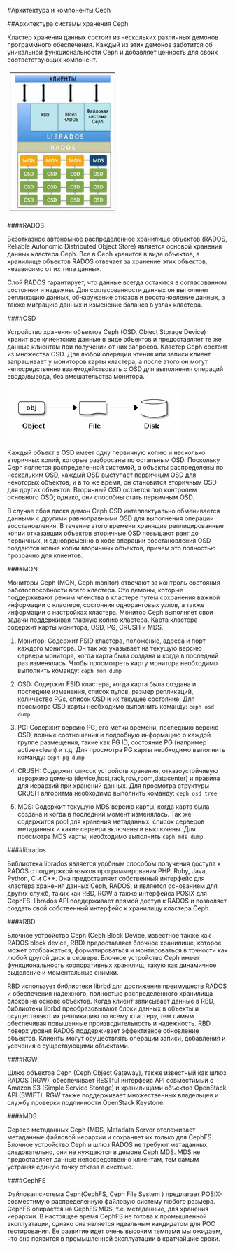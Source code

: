 #Архитектура и компоненты Ceph

##Архитектура системы хранения Ceph

Кластер хранения данных состоит из нескольких различных демонов программного обеспечения. Каждый из этих демонов заботится об уникальной функциональности Ceph и добавляет ценность для своих соответствующих компонент.

![Диаграмма стурктуры Ceph](./img/ceph_arch_diagram.jpg)

####RADOS

Безотказное автономное распределенное хранилище объектов (RADOS, Reliable Autonomic Distributed Object Store) является основой хранения данных кластера Ceph. Все в Ceph хранится в виде объектов, а хранилище объектов RADOS отвечает за хранение этих объектов, независимо от их типа данных.

Слой RADOS гарантирует, что данные всегда остаются в согласованном состоянии и надежны. Для согласованности данных он выполняет репликацию данных, обнаружение отказов и восстановление данных, а также миграцию данных и изменение баланса в узлах кластера.

####OSD

Устройство хранения объектов Ceph (OSD, Object Storage Device) хранит все клиентские данные в виде объектов и предоставляет те же данные клиентам при получении от них запросов. Кластер Ceph состоит из множества OSD. Для любой операции чтения или записи клиент запрашивает у мониторов карты кластера, а после этого он могут непосредственно взаимодействовать с OSD для выполнения операций ввода/вывода, без вмешательства монитора.

![Хранение данных](./img/ceph_storing_data.png)

Каждый объект в OSD имеет одну первичную копию и несколько вторичных копий, которые разбросаны по остальным OSD. Поскольку Ceph является распределенной системой, а объекты распределены по нескольким OSD, каждый OSD выступает первичным OSD для некоторых объектов, и в то же время, он становится вторичным OSD для других объектов. Вторичный OSD остается под контролем основного OSD; однако, они способны стать первичным OSD.

В случае сбоя диска демон Ceph OSD интеллектуально обменивается данными с другими равноправными OSD для выполнения операции восстановления. В течение этого времени хранящие реплицированные копии отказавших объектов вторичные OSD повышают ранг до первичных, и одновременно в ходе операции восстановления OSD создаются новые копии вторичных объектов, причем это полностью прозрачно для клиентов.

####MON

Мониторы Ceph (MON, Ceph monitor) отвечают за контроль состояния работоспособности всего кластера. Это демоны, которые поддерживают режим членства в кластере путем сохранения важной информации о кластере, состояния одноранговых узлов, а также информации о настройках кластера. Монитор Ceph выполняет свои задачи поддерживая главную копию кластера. Карта кластера содержит карты монитора, OSD, PG, CRUSH и MDS.

1. Монитор: Содержит FSID кластера, положение, адреса и порт каждого монитора. Он так же указывает на текущую версию сервера монитора, когда карта была создана и когда в последний раз изменялась. Чтобы просмотреть карту монитора необходимо выполнить команду: `ceph mon dump`

2. OSD: Содержит FSID кластера, когда карта была создана и последние изменения, список пулов, размер репликаций, количество PGs, список OSD и их текущее состояние. Для просмотра OSD карты необходимо выполнить команду: `ceph osd dump`

3. PG: Содержит версию PG, его метки времени, последнию версию OSD, полные соотношения и подробную информацию о каждой группе размещения, такие как PG ID, состояние PG (например active+clean) и т.д. Для просмотра PG карты необходимо выполнить команду: `ceph pg dump`

4. CRUSH: Содержит список устройств хранения, отказоустойчивую иерархию домена (device,host,rack,row,room,datacenter) и правила для иерархий при хранений данных. Для просмотра структуры CRUSH алгоритма необходимо выполнить команду: `ceph osd tree`

5. MDS: Содержит текущую MDS версию карты, когда карта была создана и когда в последний момент изменялась. Так же содержится pool для хранения метаданных, список серверов метаданных и какие сервера включены и выключены. Для просмотра MDS карты, необходимо выполнить `ceph mds dump`

####librados

Библиотека librados является удобным способом получения доступа к RADOS с поддержкой языков программирования PHP, Ruby, Java, Python, C и C++. Она предоставляет собственный интерфейс для кластера хранения данных Ceph, RADOS, и является основанием для других служб, таких как RBD, RGW а также интерфейса POSIX для CephFS. librados API поддерживает прямой доступ к RADOS и позволяет создать свой собственный интерфейс к хранилищу кластера Ceph.

####RBD

Блочное устройство Ceph (Ceph Block Device, известное также как RADOS block device, RBD) предоставляет блочное хранилище, которое может отображаться, форматироваться и монтироваться в точности как любой другой диск в сервере. Блочное устройство Ceph имеет функциональность корпоративных хранилищ, такую как динамичное выделение и моментальные снимки.

RBD использует библиотеки librbd для достижения преимуществ RADOS и обеспечения надежного, полностью распределенного хранилища блоков на основе объектов. Когда клиент записывает данные в RBD, библиотеки librbd преобразовывают блоки данных в объекты и осуществляют их репликацию по всему кластеру, тем самым обеспечивая повышенные производительность и надежность. RBD поверх уровня RADOS поддерживает эффективное обновление объектов. Клиенты могут осуществлять операции записи, добавления и усечения с существующими объектами.

####RGW

Шлюз объектов Ceph (Ceph Object Gateway), также известный как шлюз RADOS (RGW), обеспечивает RESTful интерфейс API совместимый с Amazon S3 (Simple Service Storage) и хранилищами объектов OpenStack API (SWIFT). RGW также поддерживает множественных владельцев и службу проверки подлинности OpenStack Keystone.

####MDS

Сервер метаданных Ceph (MDS, Metadata Server отслеживает метаданные файловой иерархии и сохраняет их только для CephFS. Блочное устройство Ceph и шлюз RADOS не требуют метаданных, следовательно, они не нуждаются в демоне Ceph MDS. MDS не предоставляет данные непосредственно клиентам, тем самым устраняя единую точку отказа в системе.

####CephFS

Файловая система Ceph(CephFS, Ceph File System ) предлагает POSIX- совместимую распределенную файловую систему любого размера. CephFS опирается на CephFS MDS, т.е. метаданные, для хранения иерархии. В настоящее время CephFS не готова к промышленной эксплуатации, однако она является идеальным кандидатом для РОС тестирования. Ее развитие идет очень высоким темпами мы ожидаем, что она появится в промышленной эксплуатации в кратчайшие сроки.